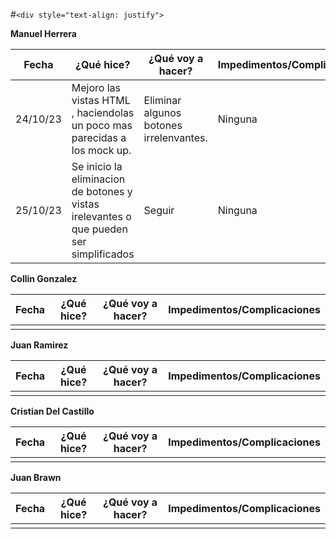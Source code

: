 #`<div style="text-align: justify">`

**Manuel Herrera**

| Fecha    | ¿Qué hice?                                                              | ¿Qué voy a hacer?                     | Impedimentos/Complicaciones |
| -------- | ------------------------------------------------------------------------- | --------------------------------------- | --------------------------- |
| 24/10/23 | Mejoro las vistas HTML , haciendolas un poco mas parecidas a los mock up. | Eliminar algunos botones irrelenvantes. | Ninguna                     |
| 25/10/23 | Se inicio la eliminacion de botones y vistas irelevantes o que pueden ser simplificados | Seguir | Ninguna                     |

**Collin Gonzalez**

| Fecha | ¿Qué hice? | ¿Qué voy a hacer? | Impedimentos/Complicaciones |
| ----- | ------------ | ------------------- | --------------------------- |
|       |              |                     |                             |

**Juan Ramirez**

| Fecha | ¿Qué hice? | ¿Qué voy a hacer? | Impedimentos/Complicaciones |
| ----- | ------------ | ------------------- | --------------------------- |
|       |              |                     |                             |

**Cristian Del Castillo**

| Fecha | ¿Qué hice? | ¿Qué voy a hacer? | Impedimentos/Complicaciones |
| ----- | ------------ | ------------------- | --------------------------- |
|       |              |                     |                             |

**Juan Brawn**

| Fecha | ¿Qué hice? | ¿Qué voy a hacer? | Impedimentos/Complicaciones |
| ----- | ------------ | ------------------- | --------------------------- |
|       |              |                     |                             |

<div/>
